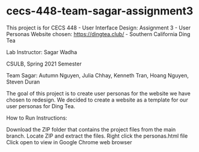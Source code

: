# cecs-448-team-sagar-assignment3
This project is for CECS 448 - User Interface Design: Assignment 3 - User Personas
Website chosen: https://dingtea.club/ - Southern California Ding Tea

Lab Instructor: Sagar Wadha

CSULB, Spring 2021 Semester

Team Sagar: Autumn Nguyen, Julia Chhay, Kenneth Tran, Hoang Nguyen, Steven Duran

The goal of this project is to create user personas for the website we have chosen to redesign. We decided to create a website as a template for our user personas for Ding Tea.

How to Run Instructions:

Download the ZIP folder that contains the project files from the main branch.
Locate ZIP and extract the files.
Right click the personas.html file
Click open to view in Google Chrome web browser
